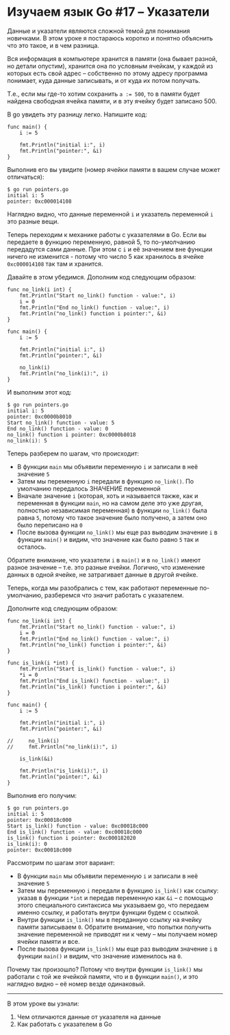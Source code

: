 
# Изучаем язык Go #17 – Указатели

Данные и указатели являются сложной темой для понимания новичками. В этом уроке я постараюсь коротко и понятно объяснить
что это такое, и в чем разница.

Вся информация в компьютере хранится в памяти (она бывает разной, но детали опустим), хранится она по условным ячейкам,
у каждой из которых есть свой адрес – собственно по этому адресу программа понимает, куда данные записывать, и от куда 
их потом получать.

Т.е., если мы где-то хотим сохранить `a := 500`, то в памяти будет найдена свободная ячейка памяти, и в эту ячейку будет
записано 500.

В go увидеть эту разницу легко. Напишите код:

```
func main() {
    i := 5

    fmt.Println("initial i:", i)
    fmt.Println("pointer:", &i)
}
```

Выполнив его вы увидите (номер ячейки памяти в вашем случае может отличаться):

```
$ go run pointers.go 
initial i: 5
pointer: 0xc000014108
```

Наглядно видно, что данные переменной `i` и указатель переменной `i` это разные вещи.

Теперь переходим к механике работы с указателями в Go. Если вы передаете в функцию переменную, равной 5, то по-умолчанию
передадутся сами данные. При этом с `i` и её значением вне функции ничего не изменится - потому что число 5 как 
хранилось в ячейке `0xc000014108` так там и хранится.

Давайте в этом убедимся. Дополним код следующим образом:

```
func no_link(i int) {
    fmt.Println("Start no_link() function - value:", i)
    i = 0
    fmt.Println("End no_link() function - value:", i)
    fmt.Println("no_link() function i pointer:", &i)
}

func main() {
    i := 5

    fmt.Println("initial i:", i)
    fmt.Println("pointer:", &i)

    no_link(i)
    fmt.Println("no_link(i):", i)
}
```

И выполним этот код:

```
$ go run pointers.go 
initial i: 5
pointer: 0xc0000b8010
Start no_link() function - value: 5
End no_link() function - value: 0
no_link() function i pointer: 0xc0000b8018
no_link(i): 5
```

Теперь разберем по шагам, что происходит:

- В функции `main` мы объявили переменную `i` и записали в неё значение `5`
- Затем мы переменную `i` передали в функцию `no_link()`. По умолчанию передалось ЗНАЧЕНИЕ переменной
- Вначале значение `i` (которая, хоть и называется также, как и переменная в функции `main`, но на самом деле это уже
другая, полностью независимая переменная) в функции `no_link()` была равна `5`, потому что такое значение было получено,
а затем оно было переписано на `0`
- После вызова функции `no_link()` мы еще раз выводим значение `i` в функции `main()` и видим, что значение как было
 равно `5` так и осталось.

Обратите внимание, что указатели `i` в `main()` и в `no_link()` имеют разное значение – т.е. это разные ячейки. Логично,
что изменение данных в одной ячейке, не затрагивает данные в другой ячейке.

Теперь, когда мы разобрались с тем, как работают переменные по-умолчанию, разберемся что значит работать с указателем.

Дополните код следующим образом:

```
func no_link(i int) {
    fmt.Println("Start no_link() function - value:", i)
    i = 0
    fmt.Println("End no_link() function - value:", i)
    fmt.Println("no_link() function i pointer:", &i)
}

func is_link(i *int) {
    fmt.Println("Start is_link() function - value:", i)
    *i = 0
    fmt.Println("End is_link() function - value:", i)
    fmt.Println("is_link() function i pointer:", &i)
}

func main() {
    i := 5

    fmt.Println("initial i:", i)
    fmt.Println("pointer:", &i)

//     no_link(i)
//     fmt.Println("no_link(i):", i)

    is_link(&i)

    fmt.Println("is_link(i):", i)
    fmt.Println("pointer:", &i)
}
```

Выполнив его получим:

```
$ go run pointers.go 
initial i: 5
pointer: 0xc00018c000
Start is_link() function - value: 0xc00018c000
End is_link() function - value: 0xc00018c000
is_link() function i pointer: 0xc000182020
is_link(i): 0
pointer: 0xc00018c000
```

Рассмотрим по шагам этот вариант:

- В функции `main` мы объявили переменную `i` и записали в неё значение `5`
- Затем мы переменную `i` передали в функцию `is_link()` как ссылку: указав в функции `*int` и передав переменную как 
`&i` – с помощью этого специального синтаксиса мы указываем go, что передаем именно ссылку, и работать внутри функции
будем с ссылкой.
- Внутри функции `is_link()` мы в переданную ссылку на ячейку памяти записываем `0`. Обратите внимание, что попытки
получить значение переменной не приводят ни к чему – мы получаем номер ячейки памяти и все.
- После вызова функции `is_link()` мы еще раз выводим значение `i` в функции `main()` и видим, что значение изменилось
на `0`. 

Почему так произошло? Потому что внутри функции `is_link()` мы работали с той же ячейкой памяти, что и в функции
`main()`, и это наглядно видно – её номер везде одинаковый.

____

В этом уроке вы узнали:

1. Чем отличаются данные от указателя на данные
2. Как работать с указателем в Go
